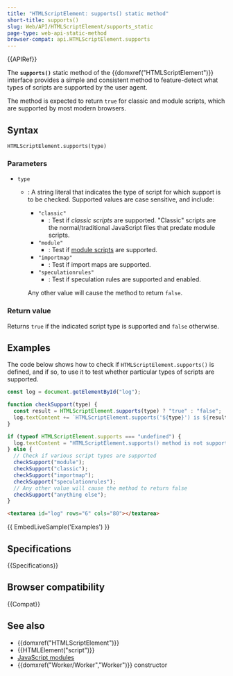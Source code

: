 ```yaml
---
title: "HTMLScriptElement: supports() static method"
short-title: supports()
slug: Web/API/HTMLScriptElement/supports_static
page-type: web-api-static-method
browser-compat: api.HTMLScriptElement.supports
---
```


{{APIRef}}

The **`supports()`** static method of the {{domxref("HTMLScriptElement")}} interface provides a simple and consistent method to feature-detect what types of scripts are supported by the user agent.

The method is expected to return `true` for classic and module scripts, which are supported by most modern browsers.

## Syntax

```js-nolint
HTMLScriptElement.supports(type)
```

### Parameters

- `type`

  - : A string literal that indicates the type of script for which support is to be checked.
    Supported values are case sensitive, and include:

    - `"classic"`
      - : Test if _classic scripts_ are supported.
        "Classic" scripts are the normal/traditional JavaScript files that predate module scripts.
    - `"module"`
      - : Test if [module scripts](/en-US/docs/Web/JavaScript/Guide/Modules) are supported.
    - `"importmap"`
      - : Test if import maps are supported.
    - `"speculationrules"`
      - : Test if speculation rules are supported and enabled.

    Any other value will cause the method to return `false`.

### Return value

Returns `true` if the indicated script type is supported and `false` otherwise.

## Examples

The code below shows how to check if `HTMLScriptElement.supports()` is defined, and if so, to use it to test whether particular types of scripts are supported.

```js
const log = document.getElementById("log");

function checkSupport(type) {
  const result = HTMLScriptElement.supports(type) ? "true" : "false";
  log.textContent += `HTMLScriptElement.supports('${type}') is ${result}\n`;
}

if (typeof HTMLScriptElement.supports === "undefined") {
  log.textContent = "HTMLScriptElement.supports() method is not supported";
} else {
  // Check if various script types are supported
  checkSupport("module");
  checkSupport("classic");
  checkSupport("importmap");
  checkSupport("speculationrules");
  // Any other value will cause the method to return false
  checkSupport("anything else");
}
```

```html hidden
<textarea id="log" rows="6" cols="80"></textarea>
```

{{ EmbedLiveSample('Examples') }}

## Specifications

{{Specifications}}

## Browser compatibility

{{Compat}}

## See also

- {{domxref("HTMLScriptElement")}}
- {{HTMLElement("script")}}
- [JavaScript modules](/en-US/docs/Web/JavaScript/Guide/Modules)
- {{domxref("Worker/Worker","Worker")}} constructor
